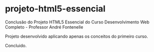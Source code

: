 # projeto-html5-essencial
Conclusão do Projeto HTML5 Essencial do Curso Desenvolvimento Web Completo - Professor André Fontenelle

Projeto desenvolvido aplicando apenas os conceitos do primeiro curso.

Concluido.
